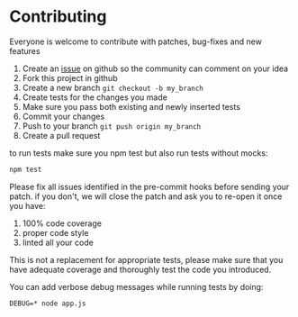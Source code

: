 # Contributing

Everyone is welcome to contribute with patches, bug-fixes and new features

1. Create an [issue][1] on github so the community can comment on your idea
2. Fork this project in github
3. Create a new branch `git checkout -b my_branch`
4. Create tests for the changes you made
5. Make sure you pass both existing and newly inserted tests
6. Commit your changes
7. Push to your branch `git push origin my_branch`
8. Create a pull request

to run tests make sure you npm test but also run tests without mocks:

``` sh
npm test
```

Please fix all issues identified in the pre-commit hooks before sending your patch. if you don't, we will close the patch and ask you to re-open it once you have:

1. 100% code coverage
2. proper code style
3. linted all your code

This is not a replacement for appropriate tests, please make sure that you have adequate coverage and thoroughly test the code you introduced.

You can add verbose debug messages while running tests by doing:

```
DEBUG=* node app.js
```

[1]: http://github.com/davesnx/gulpES6ify/issues
